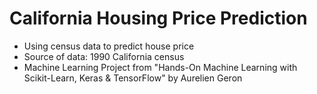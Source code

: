 # California Housing Price Prediction

- Using census data to predict house price
- Source of data: 1990 California census
- Machine Learning Project from "Hands-On Machine Learning with Scikit-Learn, Keras & TensorFlow" by Aurelien Geron